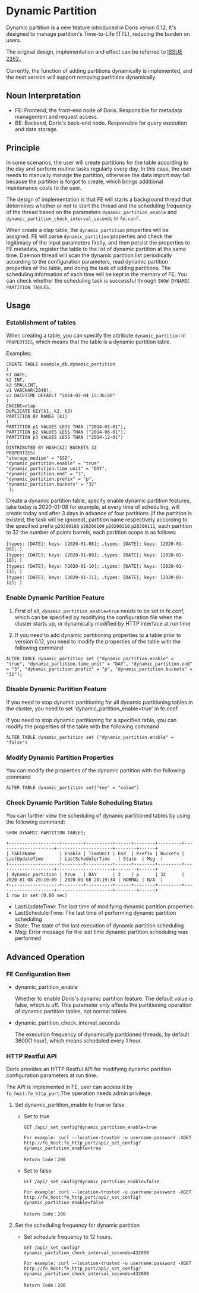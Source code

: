 <!-- 
Licensed to the Apache Software Foundation (ASF) under one
or more contributor license agreements.  See the NOTICE file
distributed with this work for additional information
regarding copyright ownership.  The ASF licenses this file
to you under the Apache License, Version 2.0 (the
"License"); you may not use this file except in compliance
with the License.  You may obtain a copy of the License at

  http://www.apache.org/licenses/LICENSE-2.0

Unless required by applicable law or agreed to in writing,
software distributed under the License is distributed on an
"AS IS" BASIS, WITHOUT WARRANTIES OR CONDITIONS OF ANY
KIND, either express or implied.  See the License for the
specific language governing permissions and limitations
under the License.
-->

# Dynamic Partition

Dynamic partition is a new feature introduced in Doris verion 0.12. It's designed to manage partition's Time-to-Life (TTL), reducing the burden on users.

The original design, implementation and effect can be referred to [ISSUE 2262](https://github.com/apache/incubator-doris/issues/2262)。

Currently, the function of adding partitions dynamically is implemented, and the next version will support removing partitions dynamically.

## Noun Interpretation

* FE: Frontend, the front-end node of Doris. Responsible for metadata management and request access.
* BE: Backend, Doris's back-end node. Responsible for query execution and data storage.

## Principle

In some scenarios, the user will create partitions for the table according to the day and perform routine tasks regularly every day. In this case, the user needs to manually manage the partition, otherwise the data import may fail because the partition is forgot to create, which brings additional maintenance costs to the user.

The design of implementation is that FE will starts a background thread that determines whether or not to start the thread and the scheduling frequency of the thread based on the parameters `dynamic_partition_enable` and `dynamic_partition_check_interval_seconds` in `fe.conf`.

When create a olap table, the `dynamic_partition` properties will be assigned. FE will parse `dynamic_partition` properties and check the legitimacy of the input parameters firstly, and then persist the properties to FE metadata, register the table to the list of dynamic partition at the same time. Daemon thread will scan the dynamic partition list periodically according to the configuration parameters,
read dynamic partition properties of the table, and doing the task of adding partitions. The scheduling information of each time will be kept in the memory of FE. You can check whether the scheduling task is successful through `SHOW DYNAMIC PARTITION TABLES`.

## Usage

### Establishment of tables

When creating a table, you can specify the attribute `dynamic_partition` in `PROPERTIES`, which means that the table is a dynamic partition table.
    
Examples:

```
CREATE TABLE example_db.dynamic_partition
(
k1 DATE,
k2 INT,
k3 SMALLINT,
v1 VARCHAR(2048),
v2 DATETIME DEFAULT "2014-02-04 15:36:00"
)
ENGINE=olap
DUPLICATE KEY(k1, k2, k3)
PARTITION BY RANGE (k1)
(
PARTITION p1 VALUES LESS THAN ("2014-01-01"),
PARTITION p2 VALUES LESS THAN ("2014-06-01"),
PARTITION p3 VALUES LESS THAN ("2014-12-01")
)
DISTRIBUTED BY HASH(k2) BUCKETS 32
PROPERTIES(
"storage_medium" = "SSD",
"dynamic_partition.enable" = "true"
"dynamic_partition.time_unit" = "DAY",
"dynamic_partition.end" = "3",
"dynamic_partition.prefix" = "p",
"dynamic_partition.buckets" = "32"
 );
```
Create a dynamic partition table, specify enable dynamic partition features, take today is 2020-01-08 for example, at every time of scheduling, will create today and after 3 days in advance of four partitions 
(if the partition is existed, the task will be ignored), partition name respectively according to the specified prefix `p20200108` `p20200109` `p20200110` `p20200111`, each partition to 32 the number of points barrels, each partition scope is as follows:
```
[types: [DATE]; keys: [2020-01-08]; ‥types: [DATE]; keys: [2020-01-09]; )
[types: [DATE]; keys: [2020-01-09]; ‥types: [DATE]; keys: [2020-01-10]; )
[types: [DATE]; keys: [2020-01-10]; ‥types: [DATE]; keys: [2020-01-11]; )
[types: [DATE]; keys: [2020-01-11]; ‥types: [DATE]; keys: [2020-01-12]; )
```
    
### Enable Dynamic Partition Feature

1. First of all, `dynamic_partition_enable=true` needs to be set in fe.conf, which can be specified by modifying the configuration file when the cluster starts up, or dynamically modified by HTTP interface at run time

2. If you need to add dynamic partitioning properties to a table prior to version 0.12, you need to modify the properties of the table with the following command

```
ALTER TABLE dynamic_partition set ("dynamic_partition.enable" = "true", "dynamic_partition.time_unit" = "DAY", "dynamic_partition.end" = "3", "dynamic_partition.prefix" = "p", "dynamic_partition.buckets" = "32");
```

### Disable Dynamic Partition Feature

If you need to stop dynamic partitioning for all dynamic partitioning tables in the cluster, you need to set 'dynamic_partition_enable=true' in fe.conf

If you need to stop dynamic partitioning for a specified table, you can modify the properties of the table with the following command

```
ALTER TABLE dynamic_partition set ("dynamic_partition.enable" = "false")
```

### Modify Dynamic Partition Properties

You can modify the properties of the dynamic partition with the following command

```
ALTER TABLE dynamic_partition set("key" = "value")
```

### Check Dynamic Partition Table Scheduling Status

You can further view the scheduling of dynamic partitioned tables by using the following command:

```    
SHOW DYNAMIC PARTITION TABLES;

+-------------------+--------+----------+------+--------+---------+---------------------+---------------------+--------+------+
| TableName         | Enable | TimeUnit | End  | Prefix | Buckets | LastUpdateTime      | LastSchedulerTime   | State  | Msg  |
+-------------------+--------+----------+------+--------+---------+---------------------+---------------------+--------+------+
| dynamic_partition | true   | DAY      | 3    | p      | 32      | 2020-01-08 20:19:09 | 2020-01-08 20:19:34 | NORMAL | N/A  |
+-------------------+--------+----------+------+--------+---------+---------------------+---------------------+--------+------+
1 row in set (0.00 sec)

```
    
* LastUpdateTime: The last time of modifying dynamic partition properties 
* LastSchedulerTime:   The last time of performing dynamic partition scheduling
* State:    The state of the last execution of dynamic partition scheduling
* Msg:  Error message for the last time dynamic partition scheduling was performed 

## Advanced Operation

### FE Configuration Item

* dynamic\_partition\_enable

    Whether to enable Doris's dynamic partition feature. The default value is false, which is off. This parameter only affects the partitioning operation of dynamic partition tables, not normal tables.
    
* dynamic\_partition\_check\_interval\_seconds

    The execution frequency of dynamically partitioned threads, by default 3600(1 hour), which means scheduled every 1 hour.
    
### HTTP Restful API

Doris provides an HTTP Restful API for modifying dynamic partition configuration parameters at run time.

The API is implemented in FE, user can access it by `fe_host:fe_http_port`.The operation needs admin privilege.

1. Set dynamic_partition_enable to true or false
    
    * Set to true
    
        ```
        GET /api/_set_config?dynamic_partition_enable=true
        
        For example: curl --location-trusted -u username:password -XGET http://fe_host:fe_http_port/api/_set_config?dynamic_partition_enable=true
        
        Return Code：200
        ```
        
    * Set to false
    
        ```
        GET /api/_set_config?dynamic_partition_enable=false
        
        For example: curl --location-trusted -u username:password -XGET http://fe_host:fe_http_port/api/_set_config?dynamic_partition_enable=false
        
        Return Code：200
        ```
    
2.  Set the scheduling frequency for dynamic partition 
    
    * Set schedule frequency to 12 hours.
        
        ```
        GET /api/_set_config?dynamic_partition_check_interval_seconds=432000
        
        For example: curl --location-trusted -u username:password -XGET http://fe_host:fe_http_port/api/_set_config?dynamic_partition_check_interval_seconds=432000
        
        Return Code：200
        ```

